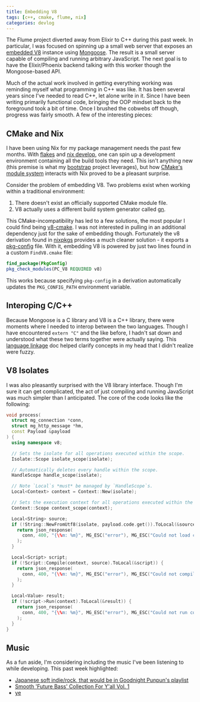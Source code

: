 ```yaml
---
title: Embedding V8
tags: [c++, cmake, flume, nix]
categories: devlog
---
```


The Flume project diverted away from Elixir to C++ during this past week. In
particular, I was focused on spinning up a small web server that exposes an
[embedded V8](/snapshots/embedding-v8/v8-embed.html) instance using
[Mongoose](https://github.com/cesanta/mongoose). The result is a small server
capable of compiling and running arbitrary JavaScript. The next goal is to have
the Elixir/Phoenix backend talking with this worker though the Mongoose-based
API.

Much of the actual work involved in getting everything working was reminding
myself what programming in C++ was like. It has been several years since I've
needed to read C++, let alone write in it. Since I have been writing primarily
functional code, bringing the OOP mindset back to the foreground took a bit of
time. Once I brushed the cobwebs off though, progress was fairly smooth. A few
of the interesting pieces:

## CMake and Nix

I have been using Nix for my package management needs the past few months. With
[flakes](/snapshots/embedding-v8/flakes.html) and [nix develop](/snapshots/embedding-v8/nix-develop.html),
one can spin up a development environment containing all the build tools they
need. This isn't anything new (this premise is what my [bootstrap](https://git.jrpotter.com/r/bootstrap)
project leverages), but how [CMake's module system](/snapshots/embedding-v8/find-package.html)
interacts with Nix proved to be a pleasant surprise.

Consider the problem of embedding V8. Two problems exist when working within a
traditional environment:

1. There doesn't exist an officially supported CMake module file.
2. V8 actually uses a different build system generator called [gn](/snapshots/embedding-v8/build-gn.html).

This CMake-incompatibility has led to a few solutions, the most popular I could
find being [v8-cmake](https://github.com/bnoordhuis/v8-cmake). I was not
interested in pulling in an additional dependency just for the sake of embedding
though. Fortunately the v8 derivation found in [nixpkgs](/snapshots/embedding-v8/v8-nix.html)
provides a much cleaner solution - it exports a [pkg-config](/snapshots/embedding-v8/pkg-config-guide.html)
file. With it, embedding V8 is powered by just two lines found in a custom
`FindV8.cmake` file:
```cmake
find_package(PkgConfig)
pkg_check_modules(PC_V8 REQUIRED v8)
```

This works because specifying `pkg-config` in a derivation automatically updates
the `PKG_CONFIG_PATH` environment variable.

## Interoping C/C++

Because Mongoose is a C library and V8 is a C++ library, there were moments
where I needed to interop between the two languages. Though I have encountered
`extern "C"` and the like before, I hadn't sat down and understood what these
two terms together were actually saying. This [language linkage](/snapshots/embedding-v8/language-linkage.html)
doc helped clarify concepts in my head that I didn't realize were fuzzy.

## V8 Isolates

I was also pleasantly surprised with the V8 library interface. Though I'm sure
it can get complicated, the act of just compiling and running JavaScript was
much simpler than I anticipated. The core of the code looks like the following:
```c++
void process(
  struct mg_connection *conn,
  struct mg_http_message *hm,
  const Payload &payload
) {
  using namespace v8;

  // Sets the isolate for all operations executed within the scope.
  Isolate::Scope isolate_scope(isolate);

  // Automatically deletes every handle within the scope.
  HandleScope handle_scope(isolate);

  // Note `Local`s *must* be managed by `HandleScope`s.
  Local<Context> context = Context::New(isolate);

  // Sets the execution context for all operations executed within the scope.
  Context::Scope context_scope(context);

  Local<String> source;
  if (!String::NewFromUtf8(isolate, payload.code.get()).ToLocal(&source)) {
    return json_response(
      conn, 400, "{\%m: %m}", MG_ESC("error"), MG_ESC("Could not load code")
    );
  }

  Local<Script> script;
  if (!Script::Compile(context, source).ToLocal(&script)) {
    return json_response(
      conn, 400, "{\%m: %m}", MG_ESC("error"), MG_ESC("Could not compile code")
    );
  }

  Local<Value> result;
  if (!script->Run(context).ToLocal(&result)) {
    return json_response(
      conn, 400, "{\%m: %m}", MG_ESC("error"), MG_ESC("Could not run code")
    );
  }
}
```

## Music

As a fun aside, I'm considering including the music I've been listening to while
developing. This past week highlighted:

- [Japanese soft indie/rock, that would be in Goodnight Punpun's playlist](https://www.youtube.com/watch?v=DXKojYz25Gw)
- [Smooth 'Future Bass' Collection For Y'all Vol. 1](https://www.youtube.com/watch?v=SoBAQgl0zbo)
- [ye](https://open.spotify.com/album/2Ek1q2haOnxVqhvVKqMvJe?si=iREJOVFOSG6kSlXbr1Uhkw)
